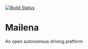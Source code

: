 [![Build Status](https://travis-ci.org/ValerioMa/Mailena.svg?branch=master)](https://travis-ci.org/ValerioMa/Mailena)

# Mailena
An open autonomous driving platform 
